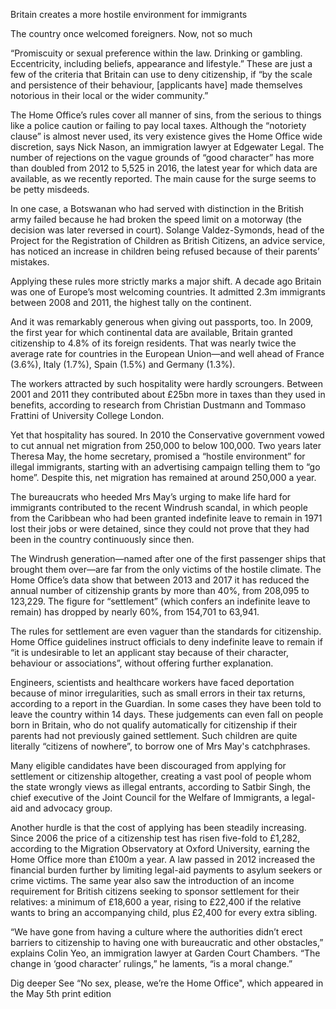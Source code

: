 Britain creates a more hostile environment for immigrants


The country once welcomed foreigners. Now, not so much


“Promiscuity or sexual preference within the law. Drinking or gambling. Eccentricity, including beliefs, appearance and lifestyle.” These are just a few of the criteria that Britain can use to deny citizenship, if “by the scale and persistence of their behaviour, [applicants have] made themselves notorious in their local or the wider community.”

The Home Office’s rules cover all manner of sins, from the serious to things like a police caution or failing to pay local taxes. Although the “notoriety clause” is almost never used, its very existence gives the Home Office wide discretion, says Nick Nason, an immigration lawyer at Edgewater Legal. The number of rejections on the vague grounds of “good character” has more than doubled from 2012 to 5,525 in 2016, the latest year for which data are available, as we recently reported. The main cause for the surge seems to be petty misdeeds.

In one case, a Botswanan who had served with distinction in the British army failed because he had broken the speed limit on a motorway (the decision was later reversed in court). Solange Valdez-Symonds, head of the Project for the Registration of Children as British Citizens, an advice service, has noticed an increase in children being refused because of their parents’ mistakes.

Applying these rules more strictly marks a major shift. A decade ago Britain was one of Europe’s most welcoming countries. It admitted 2.3m immigrants between 2008 and 2011, the highest tally on the continent.

And it was remarkably generous when giving out passports, too. In 2009, the first year for which continental data are available, Britain granted citizenship to 4.8% of its foreign residents. That was nearly twice the average rate for countries in the European Union—and well ahead of France (3.6%), Italy (1.7%), Spain (1.5%) and Germany (1.3%).

The workers attracted by such hospitality were hardly scroungers. Between 2001 and 2011 they contributed about £25bn more in taxes than they used in benefits, according to research from Christian Dustmann and Tommaso Frattini of University College London.                                

Yet that hospitality has soured. In 2010 the Conservative government vowed to cut annual net migration from 250,000 to below 100,000. Two years later Theresa May, the home secretary, promised a “hostile environment” for illegal immigrants, starting with an advertising campaign telling them to “go home”. Despite this, net migration has remained at around 250,000 a year.

The bureaucrats who heeded Mrs May’s urging to make life hard for immigrants contributed to the recent Windrush scandal, in which people from the Caribbean who had been granted indefinite leave to remain in 1971 lost their jobs or were detained, since they could not prove that they had been in the country continuously since then.

The Windrush generation—named after one of the first passenger ships that brought them over—are far from the only victims of the hostile climate. The Home Office’s data show that between 2013 and 2017 it has reduced the annual number of citizenship grants by more than 40%, from 208,095 to 123,229. The figure for “settlement” (which confers an indefinite leave to remain) has dropped by nearly 60%, from 154,701 to 63,941.

The rules for settlement are even vaguer than the standards for citizenship. Home Office guidelines instruct officials to deny indefinite leave to remain if “it is undesirable to let an applicant stay because of their character, behaviour or associations”, without offering further explanation.

Engineers, scientists and healthcare workers have faced deportation because of minor irregularities, such as small errors in their tax returns, according to a report in the Guardian. In some cases they have been told to leave the country within 14 days. These judgements can even fall on people born in Britain, who do not qualify automatically for citizenship if their parents had not previously gained settlement. Such children are quite literally “citizens of nowhere”, to borrow one of Mrs May's catchphrases.


Many eligible candidates have been discouraged from applying for settlement or citizenship altogether, creating a vast pool of people whom the state wrongly views as illegal entrants, according to Satbir Singh, the chief executive of the Joint Council for the Welfare of Immigrants, a legal-aid and advocacy group.

Another hurdle is that the cost of applying has been steadily increasing. Since 2006 the price of a citizenship test has risen five-fold to £1,282, according to the Migration Observatory at Oxford University, earning the Home Office more than £100m a year. A law passed in 2012 increased the financial burden further by limiting legal-aid payments to asylum seekers or crime victims. The same year also saw the introduction of an income requirement for British citizens seeking to sponsor settlement for their relatives: a minimum of £18,600 a year, rising to £22,400 if the relative wants to bring an accompanying child, plus £2,400 for every extra sibling.

“We have gone from having a culture where the authorities didn’t erect barriers to citizenship to having one with bureaucratic and other obstacles,” explains Colin Yeo, an immigration lawyer at Garden Court Chambers. “The change in ‘good character’ rulings,” he laments, “is a moral change.”

Dig deeper
See “No sex, please, we’re the Home Office", which appeared in the May 5th print edition
